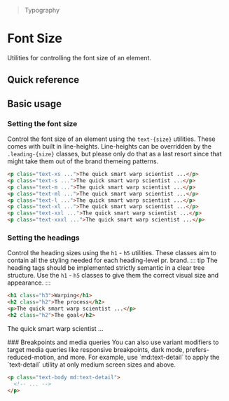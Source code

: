> Typography

# Font Size
Utilities for controlling the font size of an element.

## Quick reference

<qr-table />

## Basic usage
### Setting the font size
Control the font size of an element using the `text-{size}` utilities. These comes with built in line-heights. Line-heights can be overridden by the `.leading-{size}` classes, but please only do that as a last resort since that might take them out of the brand themeing patterns.

<container class="pt-0">
  <ThemeContainer>
    <fontsize-example/>
  </ThemeContainer>
</container>

```html
<p class="text-xs ...">The quick smart warp scientist ...</p>
<p class="text-s ...">The quick smart warp scientist ...</p>
<p class="text-m ...">The quick smart warp scientist ...</p>
<p class="text-ml ...">The quick smart warp scientist ...</p>
<p class="text-l ...">The quick smart warp scientist ...</p>
<p class="text-xl ...">The quick smart warp scientist ...</p>
<p class="text-xxl ...">The quick smart warp scientist ...</p>
<p class="text-xxxl ...">The quick smart warp scientist ...</p>
```
### Setting the headings
Control the heading sizes using the `h1` - `h5` utilities. These classes aim to contain all the styling needed for each heading-level pr. brand.
::: tip
The heading tags should be implemented strictly semantic in a clear tree structure. Use the `h1` - `h5` classes to give them the correct visual size and appearance.
:::

<container class="pt-0">
  <ThemeContainer>
    <heading-example/>
  </ThemeContainer>
</container>

```html
<h1 class="h3">Warping</h1>
<h2 class="h2">The process</h2>
<p>The quick smart warp scientist ...</p>
<h2 class="h2">The goal</h2>
```

<p>The quick smart warp scientist ...</p>
### Breakpoints and media queries
You can also use variant modifiers to target media queries like responsive breakpoints, dark mode, prefers-reduced-motion, and more. For example, use `md:text-detail` to apply the `text-detail` utility at only medium screen sizes and above.

```html
<p class="text-body md:text-detail">
  <!-- ... -->
</p>
```
